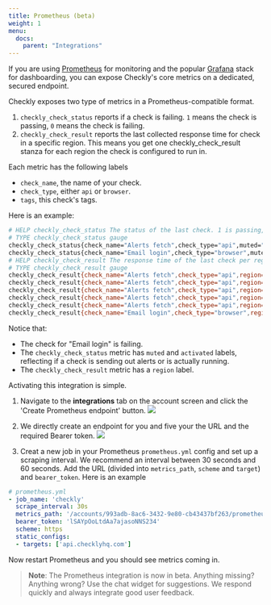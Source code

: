 ```yaml
---
title: Prometheus (beta)
weight: 1
menu:
  docs:
    parent: "Integrations"
---
```


If you are using [Prometheus](https://prometheus.io/) for monitoring and the popular [Grafana](https://grafana.com/) stack
for dashboarding, you can expose Checkly's core metrics on a dedicated, secured endpoint.

Checkly exposes two type of metrics in a Prometheus-compatible format.
 
1. `checkly_check_status` reports if a check is failing. `1` means the check is passing, `0` means the check is failing.
2. `checkly_check_result` reports the last collected response time for check in a specific region. This means
you get one checkly_check_result stanza for each region the check is configured to run in.

Each metric has the following labels

- `check_name`, the name of your check.
- `check_type`, either `api` or `browser`.
- `tags`, this check's tags.

Here is an example:

```bash
# HELP checkly_check_status The status of the last check. 1 is passing, 0 is failing
# TYPE checkly_check_status gauge
checkly_check_status{check_name="Alerts fetch",check_type="api",muted="false",activated="true" tags="alerts,public"} 1
checkly_check_status{check_name="Email login",check_type="browser",muted="false",activated="true" tags="auth,browser-checks,public"} 0
# HELP checkly_check_result The response time of the last check per region.
# TYPE checkly_check_result gauge
checkly_check_result{check_name="Alerts fetch",check_type="api",region="ap-northeast-2",tags="alerts,public"} 1168
checkly_check_result{check_name="Alerts fetch",check_type="api",region="ap-southeast-1",tags="alerts,public"} 932
checkly_check_result{check_name="Alerts fetch",check_type="api",region="ca-central-1",tags="alerts,public"} 424
checkly_check_result{check_name="Alerts fetch",check_type="api",region="eu-west-2",tags="alerts,public"} 138
checkly_check_result{check_name="Alerts fetch",check_type="api",region="us-east-2",tags="alerts,public"} 432
checkly_check_result{check_name="Email login",check_type="browser",region="ap-south-1",tags="auth,browser-checks,public"} 10174
```

Notice that:

- The check for "Email login" is failing.
- The `checkly_check_status` metric has `muted` and `activated` labels, reflecting if a check is sending out alerts or is actually
running.
- The `checkly_check_result` metric has a `region` label.



Activating this integration is simple.

1. Navigate to the **integrations** tab on the account screen and click the 'Create Prometheus endpoint' button.
![](/docs/images/integrations/prometheus_step1.png)

2. We directly create an endpoint for you and five your the URL and the required Bearer token.
![](/docs/images/integrations/prometheus_step2.png)

3. Creat a new job in your Prometheus `prometheus.yml` config and set up a scraping interval. We recommend an interval
between 30 seconds and 60 seconds. Add the URL (divided into `metrics_path`, `scheme` and `target`) and `bearer_token`.
Here is an example

```yaml
# prometheus.yml
- job_name: 'checkly'
  scrape_interval: 30s
  metrics_path: '/accounts/993adb-8ac6-3432-9e80-cb43437bf263/prometheus/metrics'
  bearer_token: 'lSAYpOoLtdAa7ajasoNNS234'
  scheme: https
  static_configs:  
  - targets: ['api.checklyhq.com']
``` 

Now restart Prometheus and you should see metrics coming in.

> **Note**: The Prometheus integration is now in beta. Anything missing? Anything wrong? Use the chat widget for suggestions.
We respond quickly and always integrate good user feedback.
